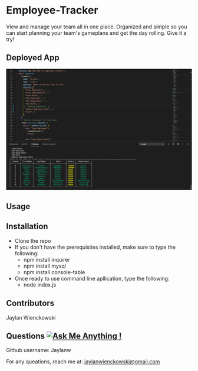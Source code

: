 # Employee-Tracker

  View and manage your team all in one place. Organized and simple so you can start planning your team's gameplans and get the day rolling. 
  Give it a try!
 
  
  
 ## Deployed App 
![alt text](https://github.com/jaylanw/Employee-Tracker/blob/master/assets/Screen%20Shot%202020-07-10%20at%205.50.36%20PM.png)
  
## Usage


## Installation 
- Clone the repo
-  If you don't have the prerequisites installed, make sure to type the following:
   * npm install inquirer
   * npm install mysql
   * npm install console-table
- Once ready to use command line apllication, type the following:
  * node index.js
      
## Contributors
  Jaylan Wienckowski
  
## Questions   [![Ask Me Anything !](https://img.shields.io/badge/Ask%20me-anything-1abc9c.svg)](https://GitHub.com/Naereen/ama)

  Github username: Jaylanw
  
  For any queations, reach me at:
  jaylanwienckowski@gmail.com
